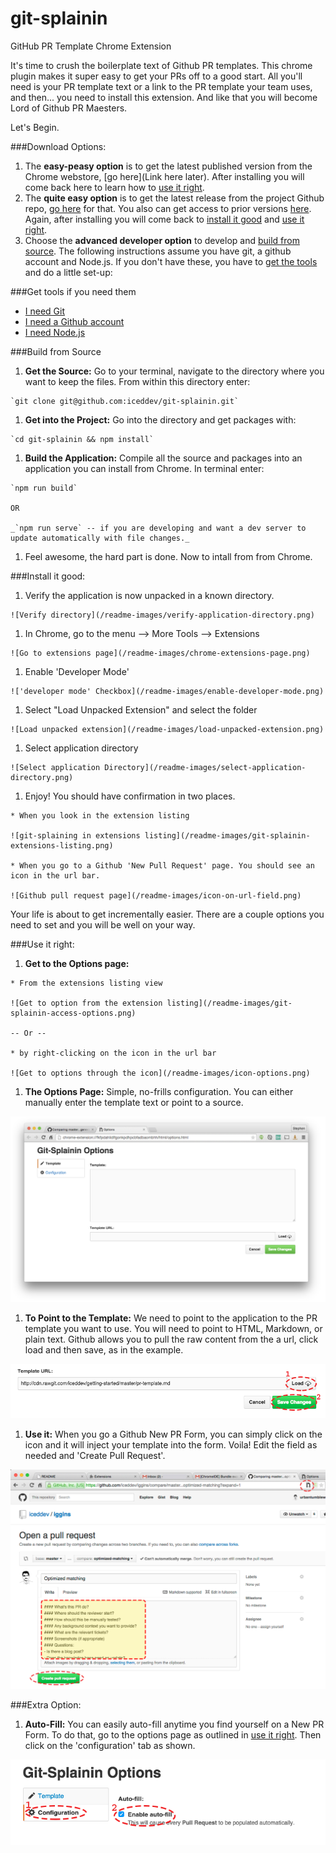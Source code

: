 # git-splainin
GitHub PR Template Chrome Extension

It's time to crush the boilerplate text of Github PR templates. This chrome plugin makes it super easy to get your PRs off to a good start.  All you'll need is your PR template text or a link to the PR template your team uses, and then... you need to install this extension.  And like that you will become Lord of Github PR Maesters.

Let's Begin.

###Download Options:
1. The **easy-peasy option** is to get the latest published version from the Chrome webstore, [go here](Link here later).  After installing you will come back here to learn how to [use it right](https://github.com/iceddev/git-splainin#use-it-right).
1. The **quite easy option** is to get the latest release from the project Github repo, [go here](https://github.com/iceddev/git-splainin/releases/latest) for that.  You also can get access to prior versions [here](https://github.com/iceddev/git-splainin/releases). Again, after installing you will come back to [install it good](#install-it-good) and [use it right](https://github.com/iceddev/git-splainin#use-it-right).
1. Choose the **advanced developer option** to develop and [build from source](https://github.com/iceddev/git-splainin#build-from-source). The following instructions assume you have git, a github account and Node.js. If you don't have these, you have to [get the tools](https://github.com/iceddev/git-splainin#get-tools-if-you-need-them) and do a little set-up:


###Get tools if you need them
  * [I need Git](http://git-scm.com/book/en/v2/Getting-Started-Installing-Git)
  * [I need a Github account](https://github.com/join)
  * [I need Node.js](https://nodejs.org/download/)


###Build from Source
  1. **Get the Source:** Go to your terminal, navigate to the directory where you want to keep the files. From within this directory enter:

    `git clone git@github.com:iceddev/git-splainin.git`

  1. **Get into the Project:** Go into the directory and get packages with:

    `cd git-splainin && npm install`

  1. **Build the Application:** Compile all the source and packages into an application you can install from Chrome. In terminal enter:

    `npm run build`

    OR

    _`npm run serve` -- if you are developing and want a dev server to update automatically with file changes._

  1. Feel awesome, the hard part is done.  Now to intall from from Chrome.


###Install it good:
  1. Verify the application is now unpacked in a known directory.

    ![Verify directory](/readme-images/verify-application-directory.png)

  1. In Chrome, go to the menu --> More Tools --> Extensions

    ![Go to extensions page](/readme-images/chrome-extensions-page.png)

  1. Enable 'Developer Mode'

    !['developer mode' Checkbox](/readme-images/enable-developer-mode.png)

  1. Select "Load Unpacked Extension" and select the folder

    ![Load unpacked extension](/readme-images/load-unpacked-extension.png)

  1. Select application directory

    ![Select application Directory](/readme-images/select-application-directory.png)

  1. Enjoy! You should have confirmation in two places.

    * When you look in the extension listing

    ![git-splaining in extensions listing](/readme-images/git-splainin-extensions-listing.png)

    * When you go to a Github 'New Pull Request' page. You should see an icon in the url bar.

    ![Github pull request page](/readme-images/icon-on-url-field.png)

Your life is about to get incrementally easier.  There are a couple options you need to set and you will be well on your way.


###Use it right:
  1. **Get to the Options page:**

    * From the extensions listing view

    ![Get to option from the extension listing](/readme-images/git-splainin-access-options.png)

    -- Or --

    * by right-clicking on the icon in the url bar

    ![Get to options through the icon](/readme-images/icon-options.png)

  1. **The Options Page:** Simple, no-frills configuration.  You can either manually enter the template text or point to a source.

  ![Look at the Options Page](/readme-images/options-page.png)

  1. **To Point to the Template:** We need to point to the application to the PR template you want to use. You will need to point to HTML, Markdown, or plain text. Github allows you to pull the raw content from the a url, click load and then save, as in the example.

  ![Enter Source URL](/readme-images/load-template-url.png)

  1. **Use it:** When you go a Github New PR Form, you can simply click on the icon and it will inject your template into the form. Voila! Edit the field as needed and 'Create Pull Request'.

  ![Use Git-Splainin](/readme-images/use-git-splainin.png)

###Extra Option:
  1. **Auto-Fill:** You can easily auto-fill anytime you find yourself on a New PR Form.  To do that, go to the options page as outlined in [use it right](https://github.com/iceddev/git-splainin#use-it-right). Then click on the 'configuration' tab as shown.

  ![Select Config Tab](/readme-images/auto-fill-config.png)


